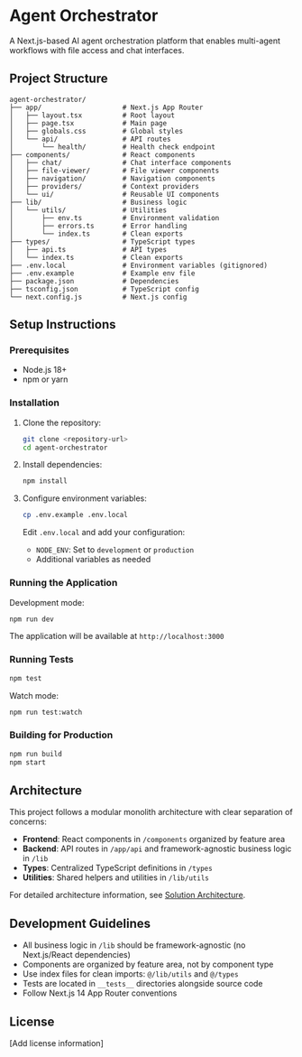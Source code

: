 # Agent Orchestrator

A Next.js-based AI agent orchestration platform that enables multi-agent workflows with file access and chat interfaces.

## Project Structure

```
agent-orchestrator/
├── app/                    # Next.js App Router
│   ├── layout.tsx          # Root layout
│   ├── page.tsx            # Main page
│   ├── globals.css         # Global styles
│   └── api/                # API routes
│       └── health/         # Health check endpoint
├── components/             # React components
│   ├── chat/               # Chat interface components
│   ├── file-viewer/        # File viewer components
│   ├── navigation/         # Navigation components
│   ├── providers/          # Context providers
│   └── ui/                 # Reusable UI components
├── lib/                    # Business logic
│   └── utils/              # Utilities
│       ├── env.ts          # Environment validation
│       ├── errors.ts       # Error handling
│       └── index.ts        # Clean exports
├── types/                  # TypeScript types
│   ├── api.ts              # API types
│   └── index.ts            # Clean exports
├── .env.local              # Environment variables (gitignored)
├── .env.example            # Example env file
├── package.json            # Dependencies
├── tsconfig.json           # TypeScript config
└── next.config.js          # Next.js config
```

## Setup Instructions

### Prerequisites

- Node.js 18+
- npm or yarn

### Installation

1. Clone the repository:
   ```bash
   git clone <repository-url>
   cd agent-orchestrator
   ```

2. Install dependencies:
   ```bash
   npm install
   ```

3. Configure environment variables:
   ```bash
   cp .env.example .env.local
   ```

   Edit `.env.local` and add your configuration:
   - `NODE_ENV`: Set to `development` or `production`
   - Additional variables as needed

### Running the Application

Development mode:
```bash
npm run dev
```

The application will be available at `http://localhost:3000`

### Running Tests

```bash
npm test
```

Watch mode:
```bash
npm run test:watch
```

### Building for Production

```bash
npm run build
npm start
```

## Architecture

This project follows a modular monolith architecture with clear separation of concerns:

- **Frontend**: React components in `/components` organized by feature area
- **Backend**: API routes in `/app/api` and framework-agnostic business logic in `/lib`
- **Types**: Centralized TypeScript definitions in `/types`
- **Utilities**: Shared helpers and utilities in `/lib/utils`

For detailed architecture information, see [Solution Architecture](docs/solution-architecture.md).

## Development Guidelines

- All business logic in `/lib` should be framework-agnostic (no Next.js/React dependencies)
- Components are organized by feature area, not by component type
- Use index files for clean imports: `@/lib/utils` and `@/types`
- Tests are located in `__tests__` directories alongside source code
- Follow Next.js 14 App Router conventions

## License

[Add license information]
